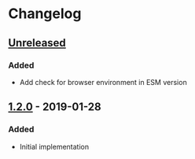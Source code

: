 # Changelog

## [Unreleased][]

### Added

- Add check for browser environment in ESM version

## [1.2.0][] - 2019-01-28

### Added

- Initial implementation


[Unreleased]: https://github.com/niksy/modernizr-detects/compare/v1.2.0...HEAD
[1.2.0]: https://github.com/niksy/modernizr-detects/tree/v1.2.0
